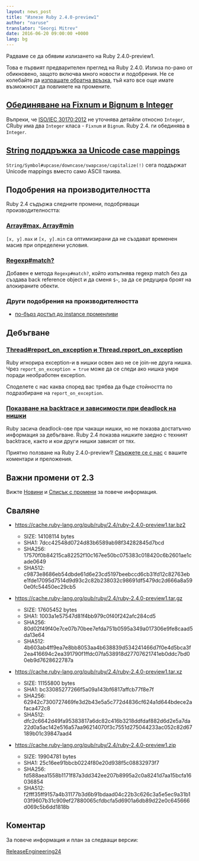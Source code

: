 ```yaml
---
layout: news_post
title: "Излезе Ruby 2.4.0-preview1"
author: "naruse"
translator: "Georgi Mitrev"
date: 2016-06-20 09:00:00 +0000
lang: bg
---
```


Радваме се да обявим излизането на Ruby 2.4.0-preview1.

Това е първият предварителен преглед на Ruby 2.4.0.
Излиза по-рано от обикновено, защото включва много новости и подобрения.
Не се колебайте да
[изпращате обратна връзка](https://github.com/ruby/ruby/wiki/How-To-Report),
тъй като все още имате възможност да повлияете на промените.

## [Обединяване на Fixnum и Bignum в Integer](https://bugs.ruby-lang.org/issues/12005)

Въпреки, че [ISO/IEC 30170:2012](http://www.iso.org/iso/iso_catalogue/catalogue_tc/catalogue_detail.htm?csnumber=59579)
не уточнява детайли относно `Integer`, CRuby има два `Integer` класа - `Fixnum` и `Bignum`.
Ruby 2.4. ги обединява в `Integer`.

## [String поддръжка за Unicode case mappings](https://bugs.ruby-lang.org/issues/10085)

`String/Symbol#upcase/downcase/swapcase/capitalize(!)` сега поддържат Unicode
mappings вместо само ASCII такива.

## Подобрения на производителността

Ruby 2.4 съдържа следните промени, подобряващи производителността:

### [Array#max, Array#min](https://bugs.ruby-lang.org/issues/12172)

`[x, y].max` и `[x, y].min` са оптимизирани да не създават временен масив
при определени условия.

### [Regexp#match?](https://bugs.ruby-lang.org/issues/8110)

Добавен е метода `Regexp#match?`, който изпълнява regexp match без
да създава back reference object и да сменя `$~`, за да се редуцира
броят на алокираните обекти.

### Други подобрения на производителността

* [по-бърз достъп до instance променливи](https://bugs.ruby-lang.org/issues/12274)

## Дебъгване

### [Thread#report_on_exception и Thread.report_on_exception](https://bugs.ruby-lang.org/issues/6647)

Ruby игнорира exception-и в нишки освен ако не се join-не друга нишка.
Чрез `report_on_exception = true` може да се следи ако нишка умре поради
необработен exception.

Споделете с нас каква според вас трябва да бъде стойността по подразбиране на
`report_on_exception`.

### [Показване на backtrace и зависимости при deadlock на нишки](https://bugs.ruby-lang.org/issues/8214)

Ruby засича deadlock-ове при чакащи нишки, но не показва достатъчно
информация за дебъгване.
Ruby 2.4 показва нишките заедно с техният backtrace, както и кои други нишки
зависят от тях.

Приятно ползване на Ruby 2.4.0-preview1!
[Свържете се с нас](https://github.com/ruby/ruby/wiki/How-To-Report)
с вашите коментари и преложения.

## Важни промени от 2.3

Вижте [Новини](https://github.com/ruby/ruby/blob/v2_4_0_preview1/NEWS)
и [Списък с промени](https://github.com/ruby/ruby/blob/v2_4_0_preview1/ChangeLog)
за повече информация.

## Сваляне

* <https://cache.ruby-lang.org/pub/ruby/2.4/ruby-2.4.0-preview1.tar.bz2>

  * SIZE:   14108114 bytes
  * SHA1:   7dcc42548d0724d83b6589ab98f34282845d7bcd
  * SHA256: 17570f0b84215ca82252f10c167ee50bc075383c018420c6b2601ae1cade0649
  * SHA512: c9873e8686eb54dbde61d6e23cd5197beebccd6cb31fd12c82763ebe1fde17095d7514d9d93c2c82b238032c98691df5479dc2d666a8a590e0fc54450ec29cb5

* <https://cache.ruby-lang.org/pub/ruby/2.4/ruby-2.4.0-preview1.tar.gz>

  * SIZE:   17605452 bytes
  * SHA1:   1003a1e57547d81f4bb979c0f40f242afc284cd5
  * SHA256: 80d02f49f40e7ce07b70bee7efda751b0595a349a017306e9fe8caad5da13e64
  * SHA512: 4b603ab4ff9ea7e8bb8053aa4b638839d534241466d7f0e4d5bca3f2ea416694c2ea391790f1ffdc07fa538918d27707621741eb0ddc7bd00eb9d7628622787a

* <https://cache.ruby-lang.org/pub/ruby/2.4/ruby-2.4.0-preview1.tar.xz>

  * SIZE:   11155800 bytes
  * SHA1:   bc33085277266f5a09a143bf6817affcb77f8e7f
  * SHA256: 62942c7300727469fe3d2b43e5a5c772d4836cf624a1d644bdece2afaca472c8
  * SHA512: dfc2c6642d49fa95383817a6dc82c416b3218ddfdaf882d6d2e5a7da22d0a5ac142e516a57aa96214070f3c7551d275044233ac052c82d67189b01c39847aad4

* <https://cache.ruby-lang.org/pub/ruby/2.4/ruby-2.4.0-preview1.zip>

  * SIZE:   19904781 bytes
  * SHA1:   25c16ee91bbcb0224f80e20d938f5c08832973f7
  * SHA256: fd588aea1558b1171f87a3dd342ee207b8995a2c0a8241d7aa15bcfa16036854
  * SHA512: f2fff35ff9157a4b31177b3d6b91bdaad04c22b3c626c3a5e5ec9a31b103f9607b31c909ef27880065cfdbcfa5d6901a6db89d22e0c645666d069c5b6dd1818b

## Коментар

За повече информация и план за следващи версии:

[ReleaseEngineering24](https://bugs.ruby-lang.org/projects/ruby-master/wiki/ReleaseEngineering24)
